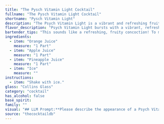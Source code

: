 ```yaml
---
title: "The Pysch Vitamin Light Cocktail"
fullname: "The Pysch Vitamin Light Cocktail"
shortname: "Pysch Vitamin Light"
description: "The Psych Vitamin Light is a vibrant and refreshing fruit punch, a classic member of the non-alcoholic cocktail family. Its origins are rooted in the desire for healthy, revitalizing beverages, likely popularized in the mid-20th century as a refreshing alternative to sugary sodas. "
flavor_description: "Psych Vitamin Light bursts with a vibrant, refreshing citrus punch. Tangy orange and sweet pineapple dance on your palate, while apple juice adds a subtle, crisp note. The cool, icy texture enhances the fruitiness, leaving you feeling revitalized and ready for anything. "
bartender_tips: "This sounds like a refreshing, fruity concoction! To make it perfect, chill your juices beforehand to ensure a cold, crisp taste. Use a good quality orange juice with a bit of pulp for texture.  Start with a base of ice and then layer the juices –  orange, apple, then pineapple.  Give it a gentle stir to combine, but don't overmix as you want to preserve the natural sweetness of the juices. "
ingredients:
  - item: "Orange Juice"
    measure: "1 Part"
  - item: "Apple Juice"
    measure: "1 Part"
  - item: "Pineapple Juice"
    measure: "1 Part"
  - item: "Ice"
    measure: ""
instructions:
  - item: "Shake with ice."
glass: "Collins Glass"
category: "cocktail"
has_alcohol: false
base_spirit:
family: ""
visual: "## LLM Prompt:**Please describe the appearance of a Psych Vitamin Light cocktail. It is made with equal parts orange juice, apple juice, and pineapple juice, shaken with ice and served in a tall glass.****Consider these details in your description:*** **Color:** What is the overall color of the cocktail? Is it a single, unified color, or does it have layers or gradients? * **Clarity:** Is the cocktail clear, cloudy, or opaque? Are there any visible particles or sediments?* **Texture:** Is the cocktail smooth or does it have any visible texture? * **Garnish:**  Consider potential garnishes that would complement the flavor profile and enhance the visual appeal. * **Glassware:** How does the cocktail look in the tall glass? Does it fill the glass completely or is there any headspace? **Example response:**The Psych Vitamin Light is a vibrant, sunny yellow cocktail, its clarity slightly clouded by the ice and a gentle haze from the juice blend.  It appears smooth and uniform in texture, with a subtle layer of condensation clinging to the tall glass. A sprig of fresh mint, gently nestled on the rim, adds a touch of green to the visual palette, while also hinting at the refreshing nature of the drink. "
source: "thecocktaildb"
---
```



